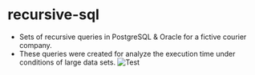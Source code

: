 # recursive-sql
- Sets of recursive queries in PostgreSQL &amp; Oracle for a fictive courier company. 
- These queries were created for analyze the execution time under conditions of large data sets. 
![Test](https://www.sqlservertutorial.net/wp-content/uploads/SQL-Server-Recursive-CTE-execution-flow.png)






